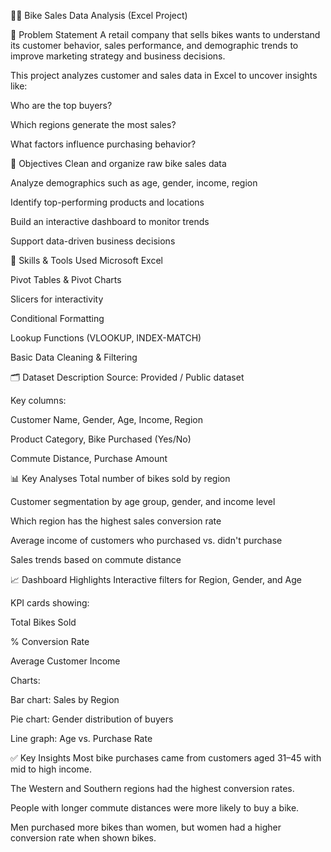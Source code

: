 🚴‍♂️ Bike Sales Data Analysis (Excel Project)

🧩 Problem Statement
A retail company that sells bikes wants to understand its customer behavior, sales performance, and demographic trends to improve marketing strategy and business decisions.

This project analyzes customer and sales data in Excel to uncover insights like:

Who are the top buyers?

Which regions generate the most sales?

What factors influence purchasing behavior?


🎯 Objectives
Clean and organize raw bike sales data

Analyze demographics such as age, gender, income, region

Identify top-performing products and locations

Build an interactive dashboard to monitor trends

Support data-driven business decisions


🧠 Skills & Tools Used
Microsoft Excel

Pivot Tables & Pivot Charts

Slicers for interactivity

Conditional Formatting

Lookup Functions (VLOOKUP, INDEX-MATCH)

Basic Data Cleaning & Filtering

🗂️ Dataset Description
Source: Provided / Public dataset

Key columns:

Customer Name, Gender, Age, Income, Region

Product Category, Bike Purchased (Yes/No)

Commute Distance, Purchase Amount


📊 Key Analyses
Total number of bikes sold by region

Customer segmentation by age group, gender, and income level

Which region has the highest sales conversion rate

Average income of customers who purchased vs. didn't purchase

Sales trends based on commute distance


📈 Dashboard Highlights
Interactive filters for Region, Gender, and Age

KPI cards showing:

Total Bikes Sold

% Conversion Rate

Average Customer Income

Charts:

Bar chart: Sales by Region

Pie chart: Gender distribution of buyers

Line graph: Age vs. Purchase Rate


✅ Key Insights
Most bike purchases came from customers aged 31–45 with mid to high income.

The Western and Southern regions had the highest conversion rates.

People with longer commute distances were more likely to buy a bike.

Men purchased more bikes than women, but women had a higher conversion rate when shown bikes.
